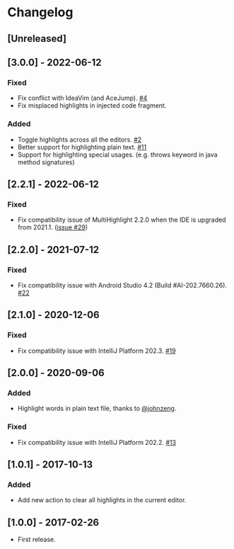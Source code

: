 <!-- Keep a Changelog guide -> https://keepachangelog.com -->

# Changelog

## [Unreleased]

## [3.0.0] - 2022-06-12
### Fixed
- Fix conflict with IdeaVim (and AceJump). [#4](https://github.com/huoguangjin/MultiHighlight/issues/4)
- Fix misplaced highlights in injected code fragment.

### Added
- Toggle highlights across all the editors. [#2](https://github.com/huoguangjin/MultiHighlight/issues/2)
- Better support for highlighting plain text. [#11](https://github.com/huoguangjin/MultiHighlight/issues/11)
- Support for highlighting special usages. (e.g. throws keyword in java method signatures)

## [2.2.1] - 2022-06-12
### Fixed

- Fix compatibility issue of MultiHighlight 2.2.0 when the IDE is upgraded from 2021.1. ([issue #29](../../issues/29))

## [2.2.0] - 2021-07-12
### Fixed
- Fix compatibility issue with Android Studio 4.2 (Build #AI-202.7660.26). [#22](https://github.com/huoguangjin/MultiHighlight/issues/22)

## [2.1.0] - 2020-12-06
### Fixed
- Fix compatibility issue with IntelliJ Platform 202.3. [#19](https://github.com/huoguangjin/MultiHighlight/issues/19)

## [2.0.0] - 2020-09-06
### Added
- Highlight words in plain text file, thanks to [@johnzeng](https://github.com/johnzeng).

### Fixed
- Fix compatibility issue with IntelliJ Platform 202.2. [#13](https://github.com/huoguangjin/MultiHighlight/issues/13)

## [1.0.1] - 2017-10-13
### Added
- Add new action to clear all highlights in the current editor.

## [1.0.0] - 2017-02-26
- First release.
